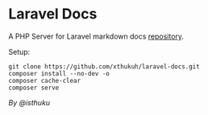# Laravel Docs
A PHP Server for Laravel markdown docs [repository](https://github.com/laravel/docs.git).

Setup:

```
git clone https://github.com/xthukuh/laravel-docs.git
composer install --no-dev -o
composer cache-clear
composer serve
```

_By @isthuku_